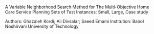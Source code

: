 A Variable Neighborhood Search Method for The Multi-Objective Home Care Service Planning
Sets of Test Instances: Small, Large, Case study

Authors: Ghazaleh Kordi; Ali Divsalar; Saeed Emami
Institution: Babol Noshirvani University of Technology
